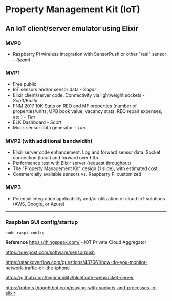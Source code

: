 # Property Management Kit (IoT)
  An IoT client/server emulator using Elixir
---
### MVP0 
- Raspberry Pi wireless integration with SensorPush or other "real" sensor - *(team)*

### MVP1 
- Free public
- IoT sensors and/or sensor data - *Sagar*
- Elixir client/server code.  Connectivity via lightweight sockets - *Scott/Kashi*
- FNM 2017 10K Stats on REO and MF properties (number of properties/units, UPB book value, vacancy stats, REO repair expenses, etc.) - *Tim*
- ELK Dashboard - *Scott*
- Mock sensor data generator - *Tim* 

### MVP2 (with additional bandwidth)
- Elixir server code enhancement. Log and forward sensor data.  Socket connection (local) and forward over http. 
- Performance test with Elixir server (request throughput)
- The "Property Management Kit" design (1 slide), with estimated cost 
- Commercially available sensors vs. Raspberry Pi customized 

### MVP3
- Potential integration applicability and/or utilization of cloud IoT solutions (AWS, Google, or Azure)

---
### Raspbian GUI config/startup
`sudo raspi-config`

**Reference**
https://thingspeak.com/ - IOT Private Cloud Aggregator

https://devpost.com/software/sensorpush

https://stackoverflow.com/questions/437061/how-do-you-monitor-network-traffic-on-the-iphone

https://github.com/highmobility/bluetooth-websocket-server

https://robots.thoughtbot.com/playing-with-sockets-and-processes-in-elixir
